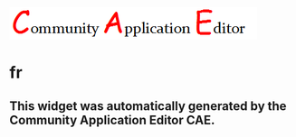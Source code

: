 ![CAE](https://github.com/GHProjectsTest/frontendComponent-50/blob/gh-pages/img/logo.png)  

fr
===================


This widget was automatically generated by the Community Application Editor CAE.  
---------------
